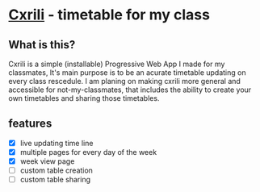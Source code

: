 # [Cxrili](https://d-t-666.github.io/cxrili) - timetable for my class

## What is this?

Cxrili is a simple (installable) Progressive Web App I made for my classmates, It's main purpose is to be an acurate timetable updating on every class rescedule. I am planing on making cxrili more general and accessible for not-my-classmates, that includes the ability to create your own timetables and sharing those timetables.

## features

- [x] live updating time line
- [x] multiple pages for every day of the week
- [x] week view page
- [ ] custom table creation
- [ ] custom table sharing